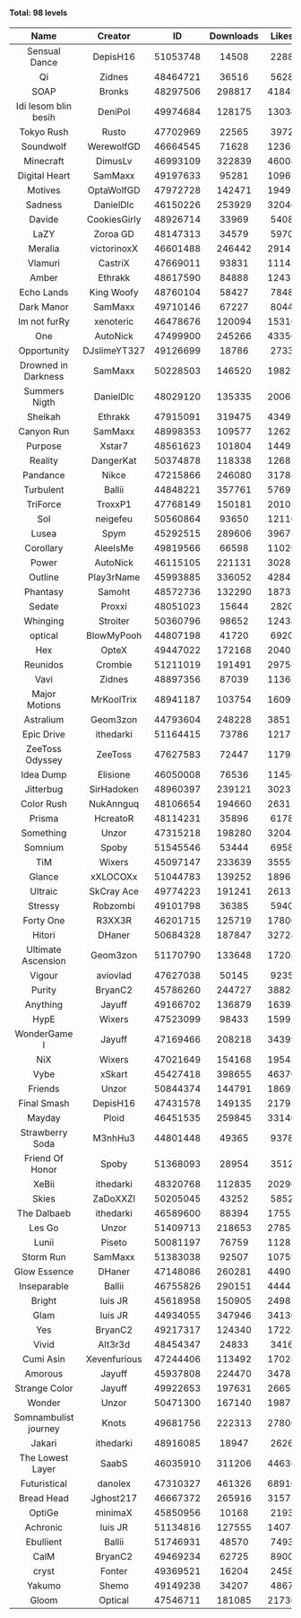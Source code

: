 #### Total: 98 levels

| Name | Creator | ID | Downloads | Likes |
|:---:|:---:|:---:|:---:|:---:|
| Sensual Dance | DepisH16 | 51053748 | 14508 | 2288
| Qi | Zidnes | 48464721 | 36516 | 5628
| SOAP | Bronks | 48297506 | 298817 | 41849
| Idi lesom blin besih | DeniPol | 49974684 | 128175 | 13034
| Tokyo Rush | Rusto | 47702969 | 22565 | 3972
| Soundwolf | WerewolfGD | 46664545 | 71628 | 12362
| Minecraft | DimusLv | 46993109 | 322839 | 46004
| Digital Heart | SamMaxx | 49197633 | 95281 | 10963
| Motives | OptaWolfGD | 47972728 | 142471 | 19497
| Sadness | DanielDlc | 46150226 | 253929 | 32040
| Davide | CookiesGirly | 48926714 | 33969 | 5408
| LaZY | Zoroa GD | 48147313 | 34579 | 5970
| Meralia | victorinoxX | 46601488 | 246442 | 29142
| Vlamuri | CastriX | 47669011 | 93831 | 11143
| Amber | Ethrakk | 48617590 | 84888 | 12435
| Echo Lands | King Woofy | 48760104 | 58427 | 7848
| Dark Manor | SamMaxx | 49710146 | 67227 | 8044
| Im not furRy | xenoteric | 46478676 | 120094 | 15316
| One | AutoNick | 47499900 | 245266 | 43350
| Opportunity | DJslimeYT327 | 49126699 | 18786 | 2733
| Drowned in Darkness | SamMaxx | 50228503 | 146520 | 19827
| Summers Nigth | DanielDlc | 48029120 | 135335 | 20065
| Sheikah | Ethrakk | 47915091 | 319475 | 43493
| Canyon Run | SamMaxx | 48998353 | 109577 | 12625
| Purpose  | Xstar7 | 48561623 | 101804 | 14497
| Reality | DangerKat | 50374878 | 118338 | 12682
| Pandance | Nikce | 47215866 | 246080 | 31788
| Turbulent | Ballii | 44848221 | 357761 | 57697
| TriForce | TroxxP1 | 47768149 | 150181 | 20101
| Sol | neigefeu | 50560864 | 93650 | 12110
| Lusea | Spym | 45292515 | 289606 | 39677
| Corollary | AleeIsMe | 49819566 | 66598 | 11020
| Power | AutoNick | 46115105 | 221131 | 30285
| Outline | Play3rName | 45993885 | 336052 | 42845
| Phantasy | Samoht | 48572736 | 132290 | 18737
| Sedate | Proxxi | 48051023 | 15644 | 2820
| Whinging | Stroiter | 50360796 | 98652 | 12438
| optical | BlowMyPooh | 44807198 | 41720 | 6920
| Hex | OpteX | 49447022 | 172168 | 20407
| Reunidos | Crombie | 51211019 | 191491 | 29758
| Vavi | Zidnes | 48897356 | 87039 | 11362
| Major Motions | MrKoolTrix | 48941187 | 103754 | 16095
| Astralium | Geom3zon | 44793604 | 248228 | 38511
| Epic Drive | ithedarki | 51164415 | 73786 | 12172
| ZeeToss Odyssey | ZeeToss | 47627583 | 72447 | 11798
| Idea Dump | Elisione | 46050008 | 76536 | 11450
| Jitterbug | SirHadoken | 48960397 | 239121 | 30237
| Color Rush | NukAnnguq | 48106654 | 194660 | 26312
| Prisma | HcreatoR | 48114231 | 35896 | 6178
| Something | Unzor | 47315218 | 198280 | 32044
| Somnium | Spoby | 51545546 | 53444 | 6958
| TiM | Wixers | 45097147 | 233639 | 35559
| Glance | xXLOCOXx | 51044783 | 139252 | 18961
| Ultraic | SkCray Ace | 49774223 | 191241 | 26137
| Stressy | Robzombi | 49101798 | 36385 | 5940
| Forty One | R3XX3R | 46201715 | 125719 | 17806
| Hitori | DHaner | 50684328 | 187847 | 32724
| Ultimate Ascension | Geom3zon | 51170790 | 133648 | 17208
| Vigour | aviovlad | 47627038 | 50145 | 9235
| Purity | BryanC2 | 45786260 | 244727 | 38824
| Anything | Jayuff | 49166702 | 136879 | 16394
| HypE | Wixers | 47523099 | 98433 | 15991
| WonderGame I | Jayuff | 47169466 | 208218 | 34399
| NiX | Wixers | 47021649 | 154168 | 19543
| Vybe | xSkart | 45427418 | 398655 | 46370
| Friends | Unzor | 50844374 | 144791 | 18693
| Final Smash | DepisH16 | 47431578 | 149135 | 21792
| Mayday | Ploid | 46451535 | 259845 | 33140
| Strawberry Soda  | M3nhHu3 | 44801448 | 49365 | 9378
| Friend Of Honor | Spoby | 51368093 | 28954 | 3512
| XeBii | ithedarki | 48320768 | 112835 | 20290
| Skies | ZaDoXXZl | 50205045 | 43252 | 5852
| The Dalbaeb | ithedarki | 46589600 | 88394 | 17557
| Les Go | Unzor | 51409713 | 218653 | 27852
| Lunii | Piseto | 50081197 | 76759 | 11287
| Storm Run | SamMaxx | 51383038 | 92507 | 10759
| Glow Essence | DHaner | 47148086 | 260281 | 44907
| Inseparable | Ballii | 46755826 | 290151 | 44447
| Bright | luis JR | 45618958 | 150905 | 24982
| Glam | luis JR | 44934055 | 347946 | 34130
| Yes | BryanC2 | 49217317 | 124340 | 17224
| Vivid | Alt3r3d | 48454347 | 24833 | 3416
| Cumi Asin | Xevenfurious | 47244406 | 113492 | 17024
| Amorous | Jayuff | 45937808 | 224470 | 34785
| Strange Color | Jayuff | 49922653 | 197631 | 26653
| Wonder | Unzor | 50471300 | 167140 | 19877
| Somnambulist journey | Knots | 49681756 | 222313 | 27806
| Jakari | ithedarki | 48916085 | 18947 | 2626
| The Lowest Layer | SaabS | 46035910 | 311206 | 44636
| Futuristical | danolex | 47310327 | 461326 | 68910
| Bread Head | Jghost217 | 46667372 | 265916 | 31573
| OptiGe | minimaX | 45850956 | 10168 | 2193
| Achronic | luis JR | 51134816 | 127555 | 14078
| Ebullient | Ballii | 51746931 | 48570 | 7493
| CalM | BryanC2 | 49469234 | 62725 | 8900
| cryst | Fonter | 49369521 | 16204 | 2458
| Yakumo | Shemo | 49149238 | 34207 | 4867
| Gloom | Optical | 47546711 | 181085 | 21730
